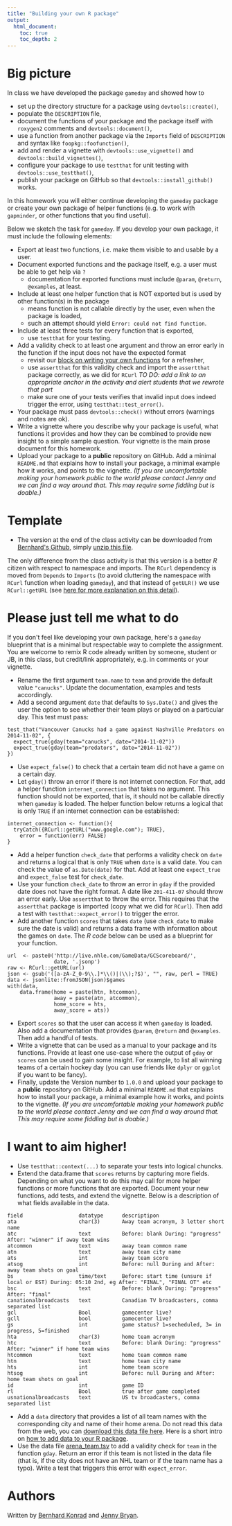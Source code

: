 ```yaml
---
title: "Building your own R package"
output:
  html_document:
    toc: true
    toc_depth: 2
---
```


# Big picture

In class we have developed the package `gameday` and showed how to

+ set up the directory structure for a package using `devtools::create()`,
+ populate the `DESCRIPTION` file,
+ document the functions of your package and the package itself with `roxygen2` comments and `devtools::document()`,
+ use a function from another package via the `Imports` field of `DESCRIPTION` and syntax like `foopkg::foofunction()`,
+ add and render a vignette with `devtools::use_vignette()` and `devtools::build_vignettes()`,
+ configure your package to use `testthat` for unit testing with `devtools::use_testthat()`,
+ publish your package on GitHub so that `devtools::install_github()` works.

In this homework you will either continue developing the `gameday` package or create your own package of helper functions (e.g. to work with `gapminder`, or other functions that you find useful).

Below we sketch the task for `gameday`. If you develop your own package, it must include the following elements:

+ Export at least two functions, i.e. make them visible to and usable by a user.
+ Document exported functions and the package itself, e.g. a user must be able to get help via `?`
    - documentation for exported functions must include `@param`, `@return`, `@examples`, at least.
+ Include at least one helper function that is NOT exported but is used by other function(s) in the package
    - means function is not callable directly by the user, even when the package is loaded,
    - such an attempt should yield `Error: could not find function`.
+ Include at least three tests for every function that is exported,
    - use `testthat` for your testing.
+ Add a validity check to at least one argument and throw an error early in the function if the input does not have the expected format
    - revisit our [block on writing your own functions](block011_write-your-own-function-01.html) for a refresher,
    - use `assertthat` for this validity check and import the `assertthat` package correctly, as we did for `RCurl` *TO DO: add a link to an appropriate anchor in the activity and alert students that we rewrote that part*
    - make sure one of your tests verifies that invalid input does indeed trigger the error, using `testthat::test_error()`.
+ Your package must pass `devtools::check()` without errors (warnings and notes are ok).
+ Write a vignette where you describe why your package is useful, what functions it provides and how they can be combined to provide new insight to a simple sample question. Your vignette is the main prose document for this homework.
+ Upload your package to a **public** repository on GitHub. Add a minimal `README.md` that explains how to install your package, a minimal example how it works, and points to the vignette. *(If you are uncomfortable making your homework public to the world please contact Jenny and we can find a way around that. This may require some fiddling but is doable.)*

# Template

+ The version at the end of the class activity can be downloaded from [Bernhard's Github](https://github.com/BernhardKonrad/gameday), simply [unzip this file](https://github.com/BernhardKonrad/gameday/archive/master.zip).

The only difference from the class activity is that this version is a better *R* citizen with respect to namespace and imports. The `RCurl` dependency is moved from `Depends` to `Imports` (to avoid cluttering the namespace with `RCurl` function when loading `gameday`), and that instead of `getULR()` we use `RCurl::getURL` (see [here for more explanation on this detail](packages03_activity_part2.html)).



# Please just tell me what to do

If you don't feel like developing your own package, here's a `gameday` blueprint that is a minimal but respectable way to complete the assignment. You are welcome to remix R code already written by someone, student or JB, in this class, but credit/link appropriately, e.g. in comments or your vignette.


+ Rename the first argument `team.name` to `team` and provide the default value `"canucks"`. Update the documentation, examples and tests accordingly.
+ Add a second argument `date` that defaults to `Sys.Date()` and gives the user the option to see whether their team plays or played on a particular day. This test must pass:

```
test_that("Vancouver Canucks had a game against Nashville Predators on 2014-11-02", {
  expect_true(gday(team="canucks", date="2014-11-02"))
  expect_true(gday(team="predators", date="2014-11-02"))
})
```
+ Use `expect_false()` to check that a certain team did not have a game on a certain day.
+ Let `gday()` throw an error if there is not internet connection. For that, add a helper function `internet_connection` that takes no argument. This function should not be exported, that is, it should not be callable directly when `gameday` is loaded. The helper function below returns a logical that is only `TRUE` if an internet connection can be established:

```
internet_connection <- function(){
  tryCatch({RCurl::getURL("www.google.com"); TRUE},
    error = function(err) FALSE)
}
```
+ Add a helper function `check_date` that performs a validity check on `date` and returns a logical that is only `TRUE` when `date` is a valid date. You can check the value of `as.Date(date)` for that. Add at least one `expect_true` and `expect_false` test for `check_date`.
+ Use your function `check_date` to throw an error in `gday` if the provided date does not have the right format. A date like `201-411-07` should throw an error early. Use `assertthat` to throw the error. This requires that the `assertthat` package is imported (copy what we did for `RCurl`). Then add a test with `testthat::expect_error()` to trigger the error.
+ Add another function `scores` that takes `date` (use `check_date` to make sure the date is valid) and returns a data frame with information about the games on `date`. The *R code* below can be used as a blueprint for your function.

```
url  <- paste0('http://live.nhle.com/GameData/GCScoreboard/',
               date, '.jsonp')
raw <- RCurl::getURL(url)
json <- gsub('([a-zA-Z_0-9\\.]*\\()|(\\);?$)', "", raw, perl = TRUE)
data <- jsonlite::fromJSON(json)$games
with(data,
    data.frame(home = paste(htn, htcommon),
               away = paste(atn, atcommon),
               home_score = hts,
               away_score = ats))
```
+ Export `scores` so that the user can access it when `gameday` is loaded. Also add a documentation that provides `@param`, `@return` and `@examples`. Then add a handful of tests.
+ Write a vignette that can be used as a manual to your package and its functions. Provide at least one use-case where the output of `gday` or `scores` can be used to gain some insight. For example, to list all winning teams of a certain hockey day (you can use friends like `dplyr` or `ggplot` if you want to be fancy).
+ Finally, update the Version number to `1.0.0` and upload your package to a **public** repository on GitHub. Add a minimal `README.md` that explains how to install your package, a minimal example how it works, and points to the vignette. *(If you are uncomfortable making your homework public to the world please contact Jenny and we can find a way around that. This may require some fiddling but is doable.)*



# I want to aim higher!

+ Use `testthat::context(...)` to separate your tests into logical chuncks.
+ Extend the data.frame that `scores` returns by capturing more fields. Depending on what you want to do this may call for more helper functions or more functions that are exported. Document your new functions, add tests, and extend the vignette. Below is a description of what fields available in the data.

```
field                  datatype      descriptipon 
ata                    char(3)       Away team acronym, 3 letter short name 
atc                    text          Before: blank During: "progress" After: "winner" if away team wins 
atcommon               text          away team common name 
atn                    text          away team city name 
ats                    int           away team score 
atsog                  int           Before: null During and After: away team shots on goal 
bs                     time/text     Before: start time (unsure if local or EST) During: 05:10 2nd, eg After: "FINAL", "FINAL OT" etc 
bsc                    text          Before: blank During: "progress" After: "final" 
canationalbroadcasts   text          Canadian TV broadcasters, comma separated list 
gcl                    Bool          gamecenter live? 
gcll                   bool          gamecenter live? 
gs                     int           game status? 1=secheduled, 3= in progress, 5=finished 
hta                    char(3)       home team acronym 
htc                    text          Before: blank During: "progress" After: "winner" if home team wins 
htcommon               text          home team common name 
htn                    text          home team city name 
hts                    int           home team score 
htsog                  int           Before: null During and After: home team shots on goal 
id                     int           game ID 
rl                     Bool          true after game completed 
usnationalbroadcasts   text          US tv broadcasters, comma separated list  
```
+ Add a `data` directory that provides a list of all team names with the corresponding city and name of their home arena. Do not read this data from the web, you can [download this data file here](r_package_data/arena_team.tsv). Here is a short intro on [how to add data to your R package](http://r-pkgs.had.co.nz/data.html).
+ Use the data file [arena_team.tsv](r_package_data/arena_team.tsv) to add a validity check for `team` in the function `gday`. Return an error if this team is not listed in the data file (that is, if the city does not have an NHL team or if the team name has a typo). Write a test that triggers this error with `expect_error`.

# Authors

Written by [Bernhard Konrad][] and [Jenny Bryan][].

[Bernhard Konrad]: https://twitter.com/BernhardKonrad
[Jenny Bryan]: http://www.stat.ubc.ca/~jenny/
[CC BY 3.0]: http://creativecommons.org/licenses/by/3.0/
